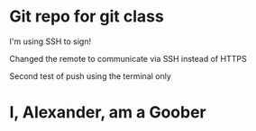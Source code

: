 # Git repo for git class

I'm using SSH to sign!

Changed the remote to communicate via SSH instead of HTTPS

Second test of push using the terminal only

# I, Alexander, am a Goober